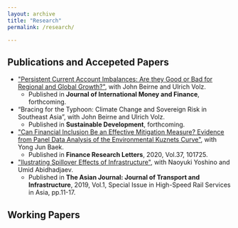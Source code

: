 ```yaml
---
layout: archive
title: "Research"
permalink: /research/

---
```


## Publications and Accepeted Papers
* ["Persistent Current Account Imbalances: Are they Good or Bad for Regional and Global Growth?"](https://www.sciencedirect.com/science/article/pii/S0261560621000383?via%3Dihub), with John
Beirne and Ulrich Volz.  
  * Published in **Journal of International Money and Finance**, forthcoming.
* “Bracing for the Typhoon: Climate Change and Sovereign Risk in Southeast Asia”, with John
Beirne and Ulrich Volz.  
  * Published in **Sustainable Development**, forthcoming.
* ["Can Financial Inclusion Be an Effective Mitigation Measure? Evidence from Panel Data Analysis of the Environmental Kuznets Curve"](https://www.sciencedirect.com/science/article/pii/S1544612319314849?dgcid=rss_sd_all), with Yong Jun Baek.  
  * Published in **Finance Research Letters**, 2020, Vol.37, 101725.
* ["llustrating Spillover Effects of Infrastructure"](https://www.adb.org/publications/high-speed-rail-services-asia), with Naoyuki Yoshino and Umid Abidhadjaev.  
  * Published in **The Asian Journal: Journal of Transport and Infrastructure**, 2019, Vol.1, Special Issue in High-Speed Rail Services in Asia, pp.11-17.

## Working Papers
